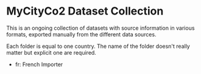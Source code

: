 # MyCityCo2 Dataset Collection

This is an ongoing collection of datasets with source information in various formats, exported manually from the different data sources.

Each folder is equal to one country. The name of the folder doesn't really matter but explicit one are required.

- fr: French Importer
